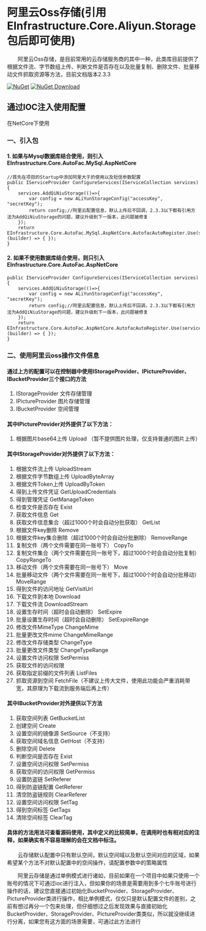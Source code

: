 # 阿里云Oss存储(引用EInfrastructure.Core.Aliyun.Storage包后即可使用)

&emsp;&emsp;阿里云Oss存储，是目前常用的云存储服务商的其中一种，此类库目前提供了根据文件流、字节数组上传、判断文件是否存在以及批量复制、删除文件、批量移动文件抓取资源等方法，目前文档版本2.3.3

[![NuGet](https://img.shields.io/nuget/v/EInfrastructure.Core.Aliyun.Storage.svg?style=flat-square)](https://www.nuget.org/packages/EInfrastructure.Core.Aliyun.Storage)
[![NuGet Download](https://img.shields.io/nuget/dt/EInfrastructure.Core.Aliyun.Storage.svg?style=flat-square)](https://www.nuget.org/packages/EInfrastructure.Core.Aliyun.Storage)


## 通过IOC注入使用配置

在NetCore下使用

### 一、引入包

#### 1. 如果与Mysql数据库结合使用，则引入EInfrastructure.Core.AutoFac.MySql.AspNetCore

    //首先在项目的Startup中添加阿里大于的使用以及短信参数配置
    public IServiceProvider ConfigureServices(IServiceCollection services)
    {
        services.AddQiNiuStorage(()=>{
            var config = new ALiYunStorageConfig("accessKey", "secretKey");
            return config;//阿里云配置信息，默认上传后不回调，2.3.3以下都有引用方法为AddQiNiuStorage的问题，建议升级到下一版本，此问题被修复
        });
        return EInfrastructure.Core.AutoFac.MySql.AspNetCore.AutofacAutoRegister.Use(services, (builder) => { });
    }

#### 2. 如果不使用数据库结合使用，则只引入EInfrastructure.Core.AutoFac.AspNetCore
    
    public IServiceProvider ConfigureServices(IServiceCollection services)
    {
        services.AddQiNiuStorage(()=>{
            var config = new ALiYunStorageConfig("accessKey", "secretKey");
            return config;//阿里云配置信息，默认上传后不回调，2.3.3以下都有引用方法为AddQiNiuStorage的问题，建议升级到下一版本，此问题被修复
        });
        return EInfrastructure.Core.AutoFac.AspNetCore.AutofacAutoRegister.Use(services, (builder) => { });
    }

### 二、使用阿里云oss操作文件信息

#### 通过上方的配置可以在控制器中使用IStorageProvider、IPictureProvider、IBucketProvider三个接口的方法

1. IStorageProvider 文件存储管理
1. IPictureProvider 图片存储管理
1. IBucketProvider 空间管理

#### 其中IPictureProvider对外提供了以下方法：
        
1. 根据图片base64上传 Upload （暂不提供图片处理，仅支持普通的图片上传）

#### 其中IStorageProvider对外提供了以下方法：

1. 根据文件流上传 UploadStream
1. 根据文件字节数组上传  UploadByteArray
1. 根据文件Token上传 UploadByToken
1. 得到上传文件凭证 GetUploadCredentials
1. 得到管理凭证 GetManageToken
1. 检查文件是否存在 Exist
1. 获取文件信息 Get
1. 获取文件信息集合（超过1000个时会自动分批获取） GetList
1. 根据文件key删除 Remove
1. 根据文件key集合删除（超过1000个时会自动分批删除） RemoveRange
1. 复制文件（两个文件需要在同一账号下） CopyTo
1. 复制文件集合（两个文件需要在同一账号下，超过1000个时会自动分批复制） CopyRangeTo
1. 移动文件（两个文件需要在同一账号下） Move
1. 批量移动文件（两个文件需要在同一账号下，超过1000个时会自动分批移动） MoveRange
1. 得到文件的访问地址 GetVisitUrl
1. 下载文件到本地 Download
1. 下载文件流 DownloadStream
1. 设置生存时间（超时会自动删除） SetExpire
2. 批量设置生存时间（超时会自动删除） SetExpireRange
1. 修改文件MimeType ChangeMime
1. 批量更改文件mime ChangeMimeRange
1. 修改文件存储类型 ChangeType
1. 批量更改文件类型 ChangeTypeRange
1. 设置文件访问权限 SetPermiss
1. 获取文件的访问权限
1. 获取指定前缀的文件列表 ListFiles
1. 抓取资源到空间  FetchFile（不建议上传大文件，使用此功能会严重消耗带宽，其原理为下载流到服务端后再上传）

#### 其中IBucketProvider对外提供以下方法

1. 获取空间列表 GetBucketList
1. 创建空间 Create
1. 设置空间的镜像源 SetSource（不支持）
1. 获取空间域名信息 GetHost（不支持）
1. 删除空间 Delete
1. 判断空间是否存在 Exist
1. 设置空间访问权限 SetPermiss
1. 获取空间的访问权限 GetPermiss
1. 设置防盗链 SetReferer
1. 得到防盗链配置 GetReferer
1. 清空防盗链规则 ClearReferer
1. 设置空间访问权限 SetTag
1. 得到空间标签 GetTags
1. 清除空间标签 ClearTag

#### 具体的方法用法可查看源码使用，其中定义的比较简单，在调用时也有相对应的注释，如果确实有不容易理解的会在文档中标注。

&emsp;&emsp;云存储默认配置中只有默认空间，默认空间域以及默认空间对应的区域，如果希望某个方法不对默认配置中的空间操作，请配置参数中的策略属性

&emsp;&emsp;阿里云存储是通过单例模式进行诸如，目前如果在一个项目中如果只使用一个账号的情况下可通过ioc进行注入，但如果你的场景是需要用到多个七牛账号进行操作的话，建议您直接通过初始化BucketProvider、StorageProvider、PictureProvider类进行操作，相比单例模式，仅仅只是默认配置文件的差别，之前有想过再分一个包来处理，但仔细想过之后发现效果与直接初始化BucketProvider、StorageProvider、PictureProvider类类似，所以就没继续进行分离，如果您有这方面的场景需要，可通过此方法进行